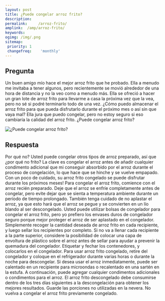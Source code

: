 ```yaml
---
layout: post
title: ¿Puede congelar arroz frito?  
description: 
permalink:     /arroz-frito/
amplink:  /amp/arroz-frito/
keywords: 
ogimg: /img/.png
sitemap:
 priority: 1
 changefreq:    'monthly'
---
```




## Pregunta

Un buen amigo mío hace el mejor arroz frito que he probado. Ella a menudo me invitaba a tener algunos, pero recientemente se movió alrededor de una hora de distancia y no la veo como a menudo más. Ella se ofreció a hacer un gran lote de arroz frito para llevarme a casa la próxima vez que la vea, pero no sé si podré terminarlo todo de una vez. ¿Cómo puedo almacenar el arroz frito para que pueda disfrutarlo durante el próximo mes o así sin que vaya mal? Ella jura que puedo congelar, pero no estoy seguro si eso cambiaría la calidad del arroz frito. ¿Puede congelar arroz frito?


![¿Puede congelar arroz frito?](https://sepuedecongelar.com/img/ "¿Puede congelar arroz frito?" )


## Respuesta

Por qué no? Usted puede congelar otros tipos de arroz preparado, así que ¿por qué no frito? La clave es congelar el arroz antes de añadir cualquier condimento adicional que mi conseguir absorbido por el arroz durante el proceso de congelación, lo que hace que se hinche y se vuelve empapado. Con un poco de cuidado, su arroz frito congelado se puede disfrutar durante los próximos meses!
Para congelar el arroz frito, comience con el arroz recién preparado. Deje que el arroz se enfríe completamente antes de congelar, pero evite dejar que se sienta a temperatura ambiente durante un período de tiempo prolongado. También tenga cuidado de no aplastar el arroz, ya que esto hará que el arroz se pegue y se convierten en un lío blando al ser descongelado.
Usted puede utilizar bolsas de congelador para congelar el arroz frito, pero yo prefiero los envases duros de congelador seguro porque mejor proteger el arroz de ser aplastado en el congelador. Simplemente recoger la cantidad deseada de arroz frito en cada recipiente, y luego sellar los recipientes por completo. Si no va a llenar cada recipiente a la parte superior, considere la posibilidad de colocar una capa de envoltura de plástico sobre el arroz antes de sellar para ayudar a prevenir la quemadura del congelador. Etiquetar y fechar los contenedores, y colocarlos en el congelador.
Para usar arroz frito congelado, retire del congelador y coloque en el refrigerador durante varias horas o durante la noche para descongelar. Si desea usar el arroz inmediatamente, puede ser calentado en un recipiente para microondas o recalentado en una sartén en la estufa. A continuación, puede agregar cualquier condimentos adicionales o condimentos para el arroz. El arroz frito descongelado debe consumirse dentro de los tres días siguientes a la descongelación para obtener los mejores resultados. Guarde las porciones no utilizadas en la nevera. No vuelva a congelar el arroz frito previamente congelado.